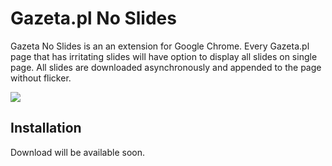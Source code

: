 Gazeta.pl No Slides
===========

Gazeta No Slides is an an extension for Google Chrome. Every Gazeta.pl page that has irritating slides will have option to display all slides on single page. 
All slides are downloaded asynchronously and appended to the page without flicker.

![](http://i.imgur.com/lw6p39I.png)

## Installation
Download will be available soon.

